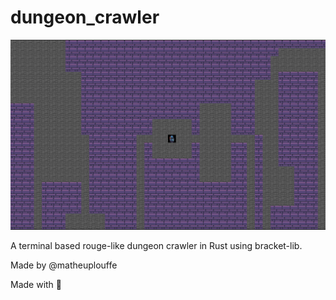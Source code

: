 # dungeon_crawler
<p align="center">
    <img src="/docs/initial_version.png">
</p>
A terminal based rouge-like dungeon crawler in Rust using bracket-lib.

Made by @matheuplouffe

Made with :blue_heart: